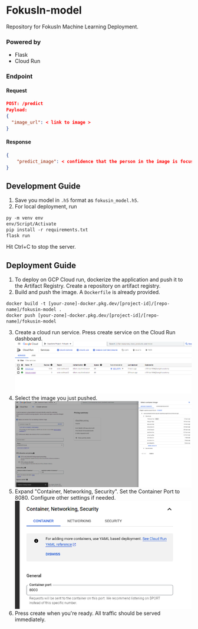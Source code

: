 # FokusIn-model
Repository for FokusIn Machine Learning Deployment.

### Powered by
- Flask
- Cloud Run

### Endpoint
#### Request
```json
POST: /predict
Payload:
{
  "image_url": < link to image >
}
```
#### Response
```json
{
    "predict_image": < confidence that the person in the image is focused. Between 0.0 - 1.0 >
}
```

## Development Guide

1. Save you model in ```.h5``` format as ```fokusin_model.h5```. 
2. For local deployment, run
```shell
py -m venv env
env/Script/Activate
pip install -r requirements.txt
flask run
```
Hit Ctrl+C to stop the server. 

## Deployment Guide
1. To deploy on GCP Cloud run, dockerize the application and push it to the Artifact Registry. Create a repository on artifact registry. 
2. Build and push the image. A ```Dockerfile``` is already provided.
```
docker build -t [your-zone]-docker.pkg.dev/[project-id]/[repo-name]/fokusin-model .
docker push [your-zone]-docker.pkg.dev/[project-id]/[repo-name]/fokusin-model
```
3. Create a cloud run service. Press create service on the Cloud Run dashboard.
![img.png](img/img.png)
4. Select the image you just pushed.
![img.png](img/img2.png)
5. Expand "Container, Networking, Security". Set the Container Port to 8080. Configure other settings if needed.
![img.png](img/img3.png)
6. Press create when you're ready. All traffic should be served immediately.